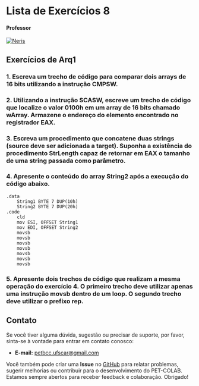 # Lista de Exercícios 8

#### Professor
[![Neris](https://img.shields.io/badge/Luciano_Neris-%2300599C.svg?style=for-the-badge&logo=GoogleScholar&logoColor=white)](https://site.dc.ufscar.br/docente/5cee7e5d48365a001679f750)

## Exercícios de Arq1

### 1. Escreva um trecho de código para comparar dois arrays de 16 bits utilizando a instrução CMPSW.

### 2. Utilizando a instrução SCASW, escreve um trecho de código que localize o valor 0100h em um array de 16 bits chamado wArray. Armazene o endereço do elemento encontrado no registrador EAX.

### 3. Escreva um procedimento que concatene duas strings (source deve ser adicionada a target). Suponha a existência do procedimento StrLength capaz de retornar em EAX o tamanho de uma string passada como parâmetro.

### 4. Apresente o conteúdo do array String2 após a execução do código abaixo.
    .data
        String1 BYTE 7 DUP(10h)
        String2 BYTE 7 DUP(20h)
    .code
        cld
        mov ESI, OFFSET String1
        mov EDI, OFFSET String2
        movsb
        movsb
        movsb
        movsb
        movsb
        movsb
        movsb

### 5. Apresente dois trechos de código que realizam a mesma operação do exercício 4. O primeiro trecho deve utilizar apenas uma instrução movsb dentro de um loop. O segundo trecho deve utilizar o prefixo rep.

## Contato

Se você tiver alguma dúvida, sugestão ou precisar de suporte, por favor, sinta-se à vontade para entrar em contato conosco:

- **E-mail:** petbcc.ufscar@gmail.com

Você também pode criar uma **Issue** no [GitHub](https://github.com/petbccufscar/pet-colab/issues) para relatar problemas, sugerir melhorias ou contribuir para o desenvolvimento do PET-COLAB. Estamos sempre abertos para receber feedback e colaboração. Obrigado!
